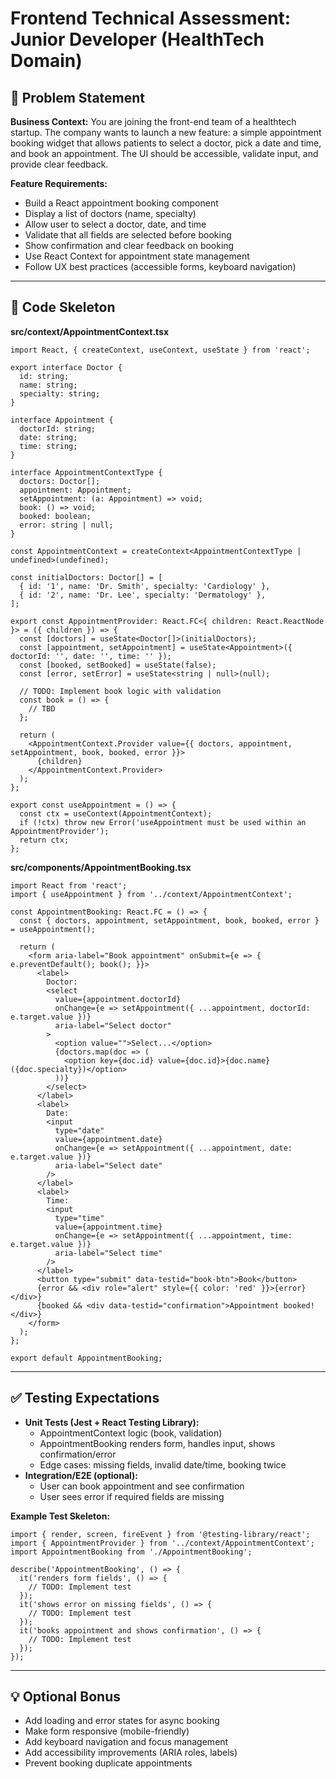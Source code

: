 
# Frontend Technical Assessment: Junior Developer (HealthTech Domain)

## 📘 Problem Statement

**Business Context:**
You are joining the front-end team of a healthtech startup. The company wants to launch a new feature: a simple appointment booking widget that allows patients to select a doctor, pick a date and time, and book an appointment. The UI should be accessible, validate input, and provide clear feedback.

**Feature Requirements:**
- Build a React appointment booking component
- Display a list of doctors (name, specialty)
- Allow user to select a doctor, date, and time
- Validate that all fields are selected before booking
- Show confirmation and clear feedback on booking
- Use React Context for appointment state management
- Follow UX best practices (accessible forms, keyboard navigation)

---

## 🧩 Code Skeleton

**src/context/AppointmentContext.tsx**
```tsx
import React, { createContext, useContext, useState } from 'react';

export interface Doctor {
  id: string;
  name: string;
  specialty: string;
}

interface Appointment {
  doctorId: string;
  date: string;
  time: string;
}

interface AppointmentContextType {
  doctors: Doctor[];
  appointment: Appointment;
  setAppointment: (a: Appointment) => void;
  book: () => void;
  booked: boolean;
  error: string | null;
}

const AppointmentContext = createContext<AppointmentContextType | undefined>(undefined);

const initialDoctors: Doctor[] = [
  { id: '1', name: 'Dr. Smith', specialty: 'Cardiology' },
  { id: '2', name: 'Dr. Lee', specialty: 'Dermatology' },
];

export const AppointmentProvider: React.FC<{ children: React.ReactNode }> = ({ children }) => {
  const [doctors] = useState<Doctor[]>(initialDoctors);
  const [appointment, setAppointment] = useState<Appointment>({ doctorId: '', date: '', time: '' });
  const [booked, setBooked] = useState(false);
  const [error, setError] = useState<string | null>(null);

  // TODO: Implement book logic with validation
  const book = () => {
    // TBD
  };

  return (
    <AppointmentContext.Provider value={{ doctors, appointment, setAppointment, book, booked, error }}>
      {children}
    </AppointmentContext.Provider>
  );
};

export const useAppointment = () => {
  const ctx = useContext(AppointmentContext);
  if (!ctx) throw new Error('useAppointment must be used within an AppointmentProvider');
  return ctx;
};
```

**src/components/AppointmentBooking.tsx**
```tsx
import React from 'react';
import { useAppointment } from '../context/AppointmentContext';

const AppointmentBooking: React.FC = () => {
  const { doctors, appointment, setAppointment, book, booked, error } = useAppointment();

  return (
    <form aria-label="Book appointment" onSubmit={e => { e.preventDefault(); book(); }}>
      <label>
        Doctor:
        <select
          value={appointment.doctorId}
          onChange={e => setAppointment({ ...appointment, doctorId: e.target.value })}
          aria-label="Select doctor"
        >
          <option value="">Select...</option>
          {doctors.map(doc => (
            <option key={doc.id} value={doc.id}>{doc.name} ({doc.specialty})</option>
          ))}
        </select>
      </label>
      <label>
        Date:
        <input
          type="date"
          value={appointment.date}
          onChange={e => setAppointment({ ...appointment, date: e.target.value })}
          aria-label="Select date"
        />
      </label>
      <label>
        Time:
        <input
          type="time"
          value={appointment.time}
          onChange={e => setAppointment({ ...appointment, time: e.target.value })}
          aria-label="Select time"
        />
      </label>
      <button type="submit" data-testid="book-btn">Book</button>
      {error && <div role="alert" style={{ color: 'red' }}>{error}</div>}
      {booked && <div data-testid="confirmation">Appointment booked!</div>}
    </form>
  );
};

export default AppointmentBooking;
```

---

## ✅ Testing Expectations

- **Unit Tests (Jest + React Testing Library):**
  - AppointmentContext logic (book, validation)
  - AppointmentBooking renders form, handles input, shows confirmation/error
  - Edge cases: missing fields, invalid date/time, booking twice
- **Integration/E2E (optional):**
  - User can book appointment and see confirmation
  - User sees error if required fields are missing

**Example Test Skeleton:**
```tsx
import { render, screen, fireEvent } from '@testing-library/react';
import { AppointmentProvider } from '../context/AppointmentContext';
import AppointmentBooking from './AppointmentBooking';

describe('AppointmentBooking', () => {
  it('renders form fields', () => {
    // TODO: Implement test
  });
  it('shows error on missing fields', () => {
    // TODO: Implement test
  });
  it('books appointment and shows confirmation', () => {
    // TODO: Implement test
  });
});
```

---

## 💡 Optional Bonus
- Add loading and error states for async booking
- Make form responsive (mobile-friendly)
- Add keyboard navigation and focus management
- Add accessibility improvements (ARIA roles, labels)
- Prevent booking duplicate appointments

